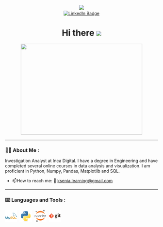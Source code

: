 <div id="header" align="center">
  <img src="https://media.giphy.com/media/j0HjChGV0J44KrrlGv/giphy.gif" width="100"/>
</div>
<div id="badges" align="center">
  <a href="[https://www.linkedin.com/in/ksenia-shchukina-4b299480/]">
    <img src="https://img.shields.io/badge/LinkedIn-blue?style=for-the-badge&logo=linkedin&logoColor=white" alt="LinkedIn Badge"/>
  </a>
</div>
<h1 align="center">
  Hi there
  <img src="https://media.giphy.com/media/hvRJCLFzcasrR4ia7z/giphy.gif" width="30px"/>
</h1>
<div align="center">
  <img src="https://media.giphy.com/media/v1.Y2lkPTc5MGI3NjExbzhyZXh4ZXptM3Ixc241czBucjNzbm1qMDd4c3I0bXljZHNueGUxbiZlcD12MV9pbnRlcm5hbF9naWZfYnlfaWQmY3Q9Zw/l46Cy1rHbQ92uuLXa/giphy.gif" width="400" height="300"/>
</div>

---
### :woman_technologist: About Me :
Investigation Analyst at Inca Digital. I have a degree in Engineering and have completed several online courses in data analysis and visualization. I am proficient in Python, Numpy, Pandas, Matplotlib and SQL.

- :mailbox:How to reach me: :email: ksenia.learning@gmail.com

- ---

### :keyboard: Languages and Tools :
<div>
  <img src="https://github.com/devicons/devicon/blob/master/icons/mysql/mysql-original-wordmark.svg" title="MySQL"  alt="MySQL" width="40" height="40"/>&nbsp;
  <img src="https://github.com/devicons/devicon/blob/master/icons/python/python-original.svg" title="Python" alt="Python" width="40" height="40"/>&nbsp;
  <img src="https://github.com/devicons/devicon/blob/master/icons/jupyter/jupyter-original-wordmark.svg" title="Jupiter" alt="Jupiter" width="40" height="40"/>&nbsp;
  <img src="https://github.com/devicons/devicon/blob/master/icons/git/git-original-wordmark.svg" title="Git" **alt="Git" width="40" height="40"/>
</div>
<!--
**Lain218/Lain218** is a ✨ _special_ ✨ repository because its `README.md` (this file) appears on your GitHub profile.

Here are some ideas to get you started:

- 🔭 I’m currently working on ...
- 🌱 I’m currently learning ...
- 👯 I’m looking to collaborate on ...
- 🤔 I’m looking for help with ...
- 💬 Ask me about ...
- 📫 How to reach me: ...
- 😄 Pronouns: ...
- ⚡ Fun fact: ...
-->
